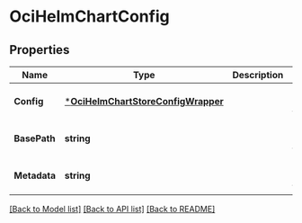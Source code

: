 # OciHelmChartConfig

## Properties
Name | Type | Description | Notes
------------ | ------------- | ------------- | -------------
**Config** | [***OciHelmChartStoreConfigWrapper**](OciHelmChartStoreConfigWrapper.md) |  | [optional] [default to null]
**BasePath** | **string** |  | [optional] [default to null]
**Metadata** | **string** |  | [optional] [default to null]

[[Back to Model list]](../README.md#documentation-for-models) [[Back to API list]](../README.md#documentation-for-api-endpoints) [[Back to README]](../README.md)


